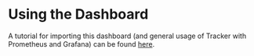 # Using the Dashboard

A tutorial for importing this dashboard (and general usage of Tracker with Prometheus and Grafana) can be found [here](https://aquasecurity.github.io/tracker/latest/tutorials/deploy-grafana-dashboard/).
